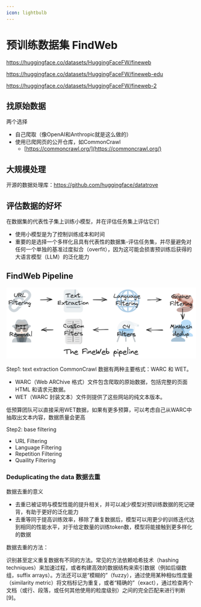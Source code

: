 ```yaml
---
icon: lightbulb
---
```

# 预训练数据集 FindWeb
https://huggingface.co/datasets/HuggingFaceFW/fineweb

https://huggingface.co/datasets/HuggingFaceFW/fineweb-edu

https://huggingface.co/datasets/HuggingFaceFW/fineweb-2

## 找原始数据
两个选择
- 自己爬取（像OpenAI和Anthropic就是这么做的）
- 使用已爬网页的公开仓库，如CommonCrawl
    - [https://commoncrawl.org/](https://commoncrawl.org/)

## 大规模处理
开源的数据处理库：https://github.com/huggingface/datatrove

## 评估数据的好坏
在数据集的代表性子集上训练小模型，并在评估任务集上评估它们
- 使用小模型是为了控制训练成本和时间
- 重要的是选择一个多样化且具有代表性的数据集-评估任务集，并尽量避免对任何一个单独的基准过度拟合（overfit），因为这可能会损害预训练后获得的大语言模型（LLM）的泛化能力

## FindWeb Pipeline
![](images/datasets_001.png)

Step1: text extraction
CommonCrawl 数据有两种主要格式：WARC 和 WET。
- WARC（Web ARChive 格式）文件包含爬取的原始数据，包括完整的页面 HTML 和请求元数据。
- WET（WARC 封装文本）文件则提供了这些网站的纯文本版本。

低预算团队可以直接采用WET数据，如果有更多预算，可以考虑自己从WARC中抽取出文本内容，数据质量会更高

Step2: base filtering
- URL Filtering
- Language Filtering
- Repetition Filtering
- Quaility Filtering

### Deduplicating the data 数据去重
数据去重的意义
- 去重已被证明与模型性能的提升相关，并可以减少模型对预训练数据的死记硬背，有助于更好的泛化能力
- 去重等同于提高训练效率，移除了重复数据后，模型可以用更少的训练迭代达到相同的性能水平，对于给定数量的训练token数，模型将能接触到更多样化的数据

数据去重的方法：

识别甚至定义重复数据有不同的方法。常见的方法依赖哈希技术（hashing techniques）来加速过程，或者构建高效的数据结构来索引数据（例如后缀数组，suffix arrays）。方法还可以是“模糊的”（fuzzy），通过使用某种相似性度量（similarity metric）将文档标记为重复，或者“精确的”（exact），通过检查两个文档（或行、段落，或任何其他使用的粒度级别）之间的完全匹配来进行判断[9]。

